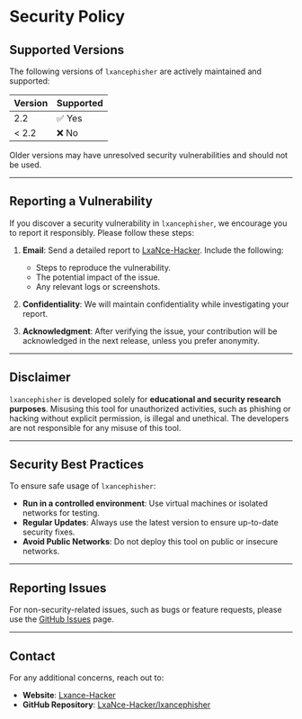 # Security Policy

## Supported Versions

The following versions of `lxancephisher` are actively maintained and supported:

| Version    | Supported          |
|------------|--------------------|
| 2.2        | ✅ Yes             |
| < 2.2      | ❌ No              |

Older versions may have unresolved security vulnerabilities and should not be used.

---

## Reporting a Vulnerability

If you discover a security vulnerability in `lxancephisher`, we encourage you to report it responsibly. Please follow these steps:

1. **Email**: Send a detailed report to [LxaNce-Hacker](mailto:support@lxance.site). Include the following:
   - Steps to reproduce the vulnerability.
   - The potential impact of the issue.
   - Any relevant logs or screenshots.

2. **Confidentiality**: We will maintain confidentiality while investigating your report.

3. **Acknowledgment**: After verifying the issue, your contribution will be acknowledged in the next release, unless you prefer anonymity.

---

## Disclaimer

`lxancephisher` is developed solely for **educational and security research purposes**. Misusing this tool for unauthorized activities, such as phishing or hacking without explicit permission, is illegal and unethical. The developers are not responsible for any misuse of this tool.

---

## Security Best Practices

To ensure safe usage of `lxancephisher`:

- **Run in a controlled environment**: Use virtual machines or isolated networks for testing.
- **Regular Updates**: Always use the latest version to ensure up-to-date security fixes.
- **Avoid Public Networks**: Do not deploy this tool on public or insecure networks.

---

## Reporting Issues

For non-security-related issues, such as bugs or feature requests, please use the [GitHub Issues](https://github.com/LxaNce-Hacker/lxancephisher/issues) page.

---

## Contact

For any additional concerns, reach out to:
- **Website**: [Lxance-Hacker](https://lxance.site)
- **GitHub Repository**: [LxaNce-Hacker/lxancephisher](https://github.com/LxaNce-Hacker/lxancephisher)
